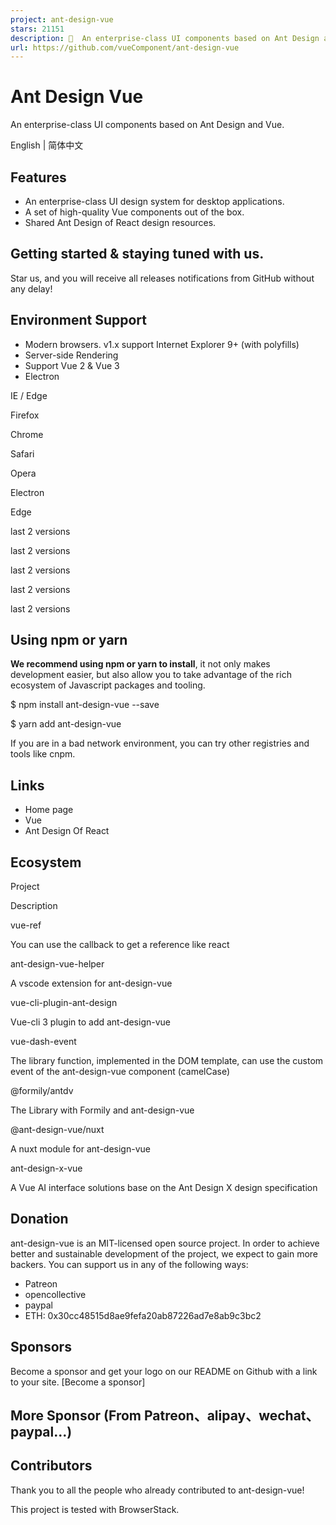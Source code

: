 ```yaml
---
project: ant-design-vue
stars: 21151
description: 🌈  An enterprise-class UI components based on Ant Design and Vue. 🐜
url: https://github.com/vueComponent/ant-design-vue
---
```


Ant Design Vue
==============

An enterprise-class UI components based on Ant Design and Vue.

English | 简体中文

Features
--------

-   An enterprise-class UI design system for desktop applications.
-   A set of high-quality Vue components out of the box.
-   Shared Ant Design of React design resources.

Getting started & staying tuned with us.
----------------------------------------

Star us, and you will receive all releases notifications from GitHub without any delay!

Environment Support
-------------------

-   Modern browsers. v1.x support Internet Explorer 9+ (with polyfills)
-   Server-side Rendering
-   Support Vue 2 & Vue 3
-   Electron

  
IE / Edge

  
Firefox

  
Chrome

  
Safari

  
Opera

  
Electron

Edge

last 2 versions

last 2 versions

last 2 versions

last 2 versions

last 2 versions

Using npm or yarn
-----------------

**We recommend using npm or yarn to install**, it not only makes development easier, but also allow you to take advantage of the rich ecosystem of Javascript packages and tooling.

$ npm install ant-design-vue --save

$ yarn add ant-design-vue

If you are in a bad network environment, you can try other registries and tools like cnpm.

Links
-----

-   Home page
-   Vue
-   Ant Design Of React

Ecosystem
---------

Project

Description

vue-ref

You can use the callback to get a reference like react

ant-design-vue-helper

A vscode extension for ant-design-vue

vue-cli-plugin-ant-design

Vue-cli 3 plugin to add ant-design-vue

vue-dash-event

The library function, implemented in the DOM template, can use the custom event of the ant-design-vue component (camelCase)

@formily/antdv

The Library with Formily and ant-design-vue

@ant-design-vue/nuxt

A nuxt module for ant-design-vue

ant-design-x-vue

A Vue AI interface solutions base on the Ant Design X design specification

Donation
--------

ant-design-vue is an MIT-licensed open source project. In order to achieve better and sustainable development of the project, we expect to gain more backers. You can support us in any of the following ways:

-   Patreon
-   opencollective
-   paypal
-   ETH: 0x30cc48515d8ae9fefa20ab87226ad7e8ab9c3bc2

Sponsors
--------

Become a sponsor and get your logo on our README on Github with a link to your site. \[Become a sponsor\]

More Sponsor (From Patreon、alipay、wechat、paypal...)
---------------------------------------------------

Contributors
------------

Thank you to all the people who already contributed to ant-design-vue!

This project is tested with BrowserStack.
